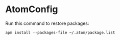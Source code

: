# AtomConfig

Run this command to restore packages:

```
apm install --packages-file ~/.atom/package.list
```
